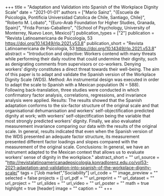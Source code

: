 +++
title = "Adaptation and Validation into Spanish of the Workplace Dignity Scale"
date = "2021-01-01"
authors = ["Mario Sainz", "{Escuela de Psicologia, Pontificia Universidad Catolica de Chile, Santiago, Chile}", "Roberto M. Lobato", "{Euro-Arab Foundation for Higher Studies, Granada, Spain}", "Frida Porras-Caballero", "{School of Psychology, University of Monterrey, Nuevo Leon, Mexico}"]
publication_types = ["2"]
publication = "Revista Latinoamericana de Psicología, 53 https://doi.org/10.14349/rlp.2021.v53.8"
publication_short = "Revista Latinoamericana de Psicología, 53 https://doi.org/10.14349/rlp.2021.v53.8"
abstract = "Introduction and objective: Workers contend with many threats while performing their daily routine that could undermine their dignity, such as denigrating comments from supervisors or co-workers. Denying workers’ dignity constitutes a direct threat towards their well-being. The aim of this paper is to adapt and validate the Spanish version of the Workplace Dignity Scale (WDS). Method: An instrumental design was executed in order to adapt the scale to Spanish with a Mexican population (N = 588). Following back-translation, three studies were conducted in which confirmatory factor analysis, correlations, regressions, and invariance analysis were applied. Results: The results showed that the Spanish adaptation conforms to the six-factor structure of the original scale and that organisational dehumanisation and workers’ self-objectification predicted dignity at work; with workers’ self-objectification being the variable that most strongly predicted workers’ dignity. Finally, we also evaluated measurement invariance comparing our data with the results of the original scale. In general, results indicated that even when the Spanish version of the WDS presented an adequate factor structure, its measurement presented different factor loadings and slopes compared with the measurement of the original scale. Conclusions: In general, we have an instrument adapted to the Mexican context that allows us to evaluate workers’ sense of dignity in the workplace."
abstract_short = ""
url_source = "http://revistalatinoamericanadepsicologia.konradlorenz.edu.co/vol53-2021-adaptation-and-validation-into-spanish-of-the-workplace-dignity-scale/"
tags = ["Job market","Sociability"]
url_code = ""
image_preview = ""
selected = false
projects = []
url_pdf = ""
url_preprint = ""
url_dataset = ""
url_project = ""
url_slides = ""
url_video = ""
url_poster = ""
math = true
highlight = true
[header]
image = ""
caption = ""
+++
